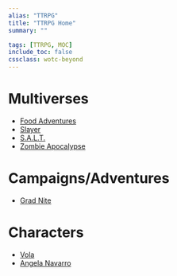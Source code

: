 ```yaml
---
alias: "TTRPG"
title: "TTRPG Home"
summary: ""

tags: [TTRPG, MOC]
include_toc: false
cssclass: wotc-beyond
---
```


# Multiverses
- [Food Adventures]()
- [Slayer]()
- [S.A.L.T.]()
- [Zombie Apocalypse]()

# Campaigns/Adventures
- [Grad Nite]()

# Characters
- [Vola](2_TTRPG/Characters/TTRPG-C--Vola.md)
- [Angela Navarro](2_TTRPG/Characters/TTRPG-C--Angela-Navarro.md)
